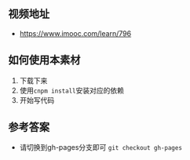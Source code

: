 ## 视频地址
- https://www.imooc.com/learn/796
## 如何使用本素材
1. 下载下来
2. 使用`cnpm install`安装对应的依赖
3. 开始写代码
## 参考答案
- 请切换到gh-pages分支即可
`git checkout gh-pages`
